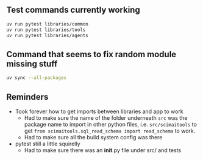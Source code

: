 
## Test commands currently working

```bash
uv run pytest libraries/common
uv run pytest libraries/tools
uv run pytest libraries/agents
```

## Command that seems to fix random module missing stuff

```bash
uv sync --all-packages
```

## Reminders

- Took forever how to get imports between libraries and app to work
  + Had to make sure the name of the folder underneath `src` was the package name to import in other python files, i.e. `src/scimaitools` to get `from scimaitools.sql_read_schema import read_schema` to work.
  + Had to make sure all the build system config was there
- pytest still a little squirelly
  + Had to make sure there was an __init__.py file under src/<x> and tests